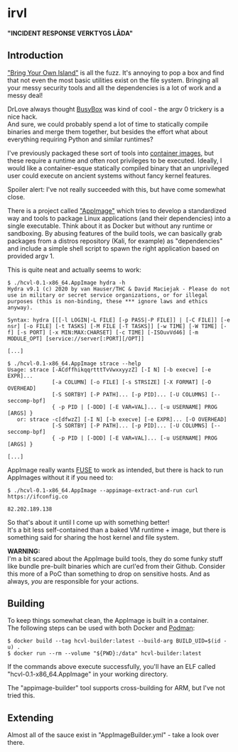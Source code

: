 # irvl
#### "INCIDENT RESPONSE VERKTYGS LÅDA"

## Introduction
["Bring Your Own Island"](https://www.fireeye.com/blog/threat-research/2020/11/live-off-the-land-an-overview-of-unc1945.html)
is all the fuzz. It's annoying to pop a box and find that not even the most basic utilities exist on the file system.
Bringing all your messy security tools and all the dependencies is a lot of work and a messy deal!
  
DrLove always thought [BusyBox](https://busybox.net/) was kind of cool - the argv 0 trickery is a nice hack.  
And sure, we could probably spend a lot of time to statically compile binaries and merge them together,
but besides the effort what about everything requiring Python and similar runtimes?  
  
I've previously packaged these sort of tools into [container images](https://github.com/Doctor-love/k8s_assessment_tools),
but these require a runtime and often root privileges to be executed. Ideally, I would like a container-esque statically
compiled binary that an unprivileged user could execute on ancient systems without fancy kernel features.  
  
Spoiler alert: I've not really succeeded with this, but have come somewhat close.  
  
There is a project called ["AppImage"](https://appimage.org/) which tries to develop a standardized way and tools 
to package Linux applications (and their dependencies) into a single executable. Think about it as Docker but 
without any runtime or sandboxing. By abusing features of the build tools, we can basically grab packages from 
a distros repository (Kali, for example) as "dependencies" and include a simple shell script to spawn the right
application based on provided argv 1.  
  
This is quite neat and actually seems to work:

```
$ ./hcvl-0.1-x86_64.AppImage hydra -h                 
Hydra v9.1 (c) 2020 by van Hauser/THC & David Maciejak - Please do not use in military or secret service organizations, or for illegal purposes (this is non-binding, these *** ignore laws and ethics anyway).
                                                               
Syntax: hydra [[[-l LOGIN|-L FILE] [-p PASS|-P FILE]] | [-C FILE]] [-e nsr] [-o FILE] [-t TASKS] [-M FILE [-T TASKS]] [-w TIME] [-W TIME] [-f] [-s PORT] [-x MIN:MAX:CHARSET] [-c TIME] [-ISOuvVd46] [-m MODULE_OPT] [service://server[:PORT][/OPT]]

[...]

$ ./hcvl-0.1-x86_64.AppImage strace --help                                                             
Usage: strace [-ACdffhikqqrtttTvVwxxyyzZ] [-I N] [-b execve] [-e EXPR]...
              [-a COLUMN] [-o FILE] [-s STRSIZE] [-X FORMAT] [-O OVERHEAD]                                                    
              [-S SORTBY] [-P PATH]... [-p PID]... [-U COLUMNS] [--seccomp-bpf]                                               
              { -p PID | [-DDD] [-E VAR=VAL]... [-u USERNAME] PROG [ARGS] }                                                   
   or: strace -c[dfwzZ] [-I N] [-b execve] [-e EXPR]... [-O OVERHEAD]
              [-S SORTBY] [-P PATH]... [-p PID]... [-U COLUMNS] [--seccomp-bpf]                                               
              { -p PID | [-DDD] [-E VAR=VAL]... [-u USERNAME] PROG [ARGS] }

[...]
```
  
AppImage really wants [FUSE](https://en.wikipedia.org/wiki/Filesystem_in_Userspace) to work as intended, 
but there is hack to run AppImages without it if you need to:

```
$ ./hcvl-0.1-x86_64.AppImage --appimage-extract-and-run curl https://ifconfig.co

82.202.189.138
```
  
So that's about it until I come up with something better!  
It's a bit less self-contained than a baked VM runtime + image, but there is something said for
sharing the host kernel and file system.  
  
**WARNING:**  
I'm a bit scared about the AppImage build tools, they do some funky stuff like bundle 
pre-built binaries which are curl'ed from their Github. Consider this more of a PoC than something 
to drop on sensitive hosts. And as always, _you_ are responsible for your actions.  


## Building
To keep things somewhat clean, the AppImage is built in a container.  
The following steps can be used with both Docker and [Podman](https://podman.io/):  

```
$ docker build --tag hcvl-builder:latest --build-arg BUILD_UID=$(id -u) .
$ docker run --rm --volume "${PWD}:/data" hcvl-builder:latest
```
  
If the commands above execute successfully, you'll have an ELF called 
"hcvl-0.1-x86_64.AppImage" in your working directory.  
  
The "appimage-builder" tool supports cross-building for ARM, but I've not tried this.


## Extending
Almost all of the sauce exist in "AppImageBuilder.yml" - take a look over there.
